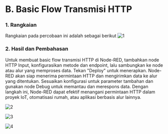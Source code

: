# B. Basic Flow Transmisi HTTP

### 1. Rangkaian
Rangkaian pada percobaan ini adalah sebagai berikut
![1](https://github.com/AlfinIzza01/Sistem-Embedded/assets/94149476/1e5e105d-eaed-4ebe-b49b-e47330308c32)


### 2. Hasil dan Pembahasan
Untuk membuat basic flow transmisi HTTP di Node-RED, tambahkan node HTTP Input, konfigurasikan metode dan endpoint, lalu sambungkan ke node atau alur yang memproses data. Tekan "Deploy" untuk menerapkan. Node-RED akan siap menerima permintaan HTTP dan mengirimkan data ke alur yang ditentukan. Sesuaikan konfigurasi untuk parameter tambahan dan gunakan node Debug untuk memantau dan merespons data. Dengan langkah ini, Node-RED dapat efektif menangani permintaan HTTP dalam proyek IoT, otomatisasi rumah, atau aplikasi berbasis alur lainnya.

![2](https://github.com/AlfinIzza01/Sistem-Embedded/assets/94149476/acf732fa-fa9c-43ab-9b80-4f231f800426)

![3](https://github.com/AlfinIzza01/Sistem-Embedded/assets/94149476/d772afec-be97-4775-acce-712e08fd5837)

![4](https://github.com/AlfinIzza01/Sistem-Embedded/assets/94149476/f60d7935-56f9-4519-a5f2-6bbac37099ba)
